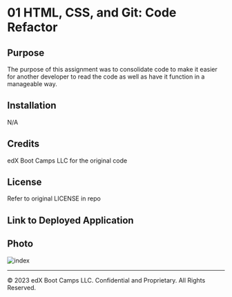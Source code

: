 # 01 HTML, CSS, and Git: Code Refactor
## Purpose
The purpose of this assignment was to consolidate code to make it easier for another developer to read the code as well as have it function in a manageable way. 
## Installation
N/A
## Credits
edX Boot Camps LLC for the original code
## License
Refer to original LICENSE in repo
## Link to Deployed Application

## Photo

![index](https://github.com/kurstiedehaven/KDV-CSS-C1-Demo-Page/assets/134163209/3f5fc92f-17d8-4077-a76a-e0d835f95767)


---
© 2023 edX Boot Camps LLC. Confidential and Proprietary. All Rights Reserved.
